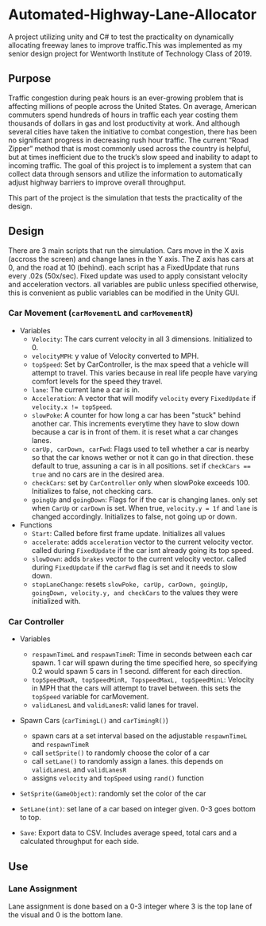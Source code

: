 # Automated-Highway-Lane-Allocator
A project utilizing unity and C# to test the practicality on dynamically allocating freeway lanes to improve traffic.This was implemented as my senior design project for Wentworth Institute of Technology Class of 2019.
## Purpose
Traffic congestion during peak hours is an ever-growing problem that is affecting millions of people across the United States. On average, American commuters spend hundreds of hours in traffic each year costing them thousands of dollars in gas and lost productivity at work. And although several cities have taken the initiative to combat congestion, there has been no significant progress in decreasing rush hour traffic. The current “Road Zipper” method that is most commonly used across the country is helpful, but at times inefficient due to the truck’s slow speed and inability to adapt to incoming traffic. The goal of this project is to implement a system that can collect data through sensors and utilize the information to automatically adjust highway barriers to improve overall throughput.

This part of the project is the simulation that tests the practicality of the design.


## Design
There are 3 main scripts that run the simulation. Cars move in the X axis (accross the screen) and change lanes in the Y axis. The Z axis has cars at 0, and the road at 10 (behind). each script has a FixedUpdate that runs every .02s (50x/sec). Fixed update was used to apply consistant velocity and acceleration vectors. all variables are public unless specified otherwise, this is convenient as public variables can be modified in the Unity GUI. 
### Car Movement (`carMovementL` and `carMovementR`)
  - Variables
    * `Velocity`: The cars current velocity in all 3 dimensions. Initialized to 0.
    * `velocityMPH`: y value of Velocity converted to MPH.
    * `topSpeed`: Set by CarController, is the max speed that a vehicle will attempt to travel. This varies because in real life people have varying comfort levels for the speed they travel.
    * `lane`: The current lane a car is in.
    * `Acceleration`: A vector that will modify `velocity` every `FixedUpdate` if `velocity.x != topSpeed`. 
    * `slowPoke`: A counter for how long a car has been "stuck" behind another car. This increments everytime they have to slow down because a car is in front of them. it is reset what a car changes lanes.
    * `carUp, carDown, carFwd`: Flags used to tell whether a car is nearby so that the car knows wether or not it can go in that direction. these default to true, assuning a car is in all positions. set if `checkCars == true` and no cars are in the desired area. 
    * `checkCars`: set by `CarController` only when slowPoke exceeds 100. Initializes to false, not checking cars.
    * `goingUp` and `goingDown`: Flags for if the car is changing lanes. only set when `CarUp` or `carDown` is set. When true, `velocity.y = 1f` and `lane` is changed accordingly. Initializes to false, not going up or down.
  - Functions
    * `Start`: Called before first frame update. Initializes all values
    * `accelerate`: adds `acceleration` vector to the current velocity vector. called during `FixedUpdate` if the car isnt already going its top speed.
    * `slowDown`: adds `brakes` vector to the current velocity vector. called during `FixedUpdate` if the `carFwd` flag is set and it needs to slow down.
    * `stopLaneChange`: resets `slowPoke, carUp, carDown, goingUp, goingDown, velocity.y, and checkCars` to the values they were initialized with. 
### Car Controller
- Variables
  * `respawnTimeL` and `respawnTimeR`: Time in seconds between each car spawn. 1 car will spawn during the time specified here, so specifying 0.2 would spawn 5 cars in 1 second. different for each direction.
  * `topSpeedMaxR, topSpeedMinR, TopspeedMaxL, topSpeedMinL`: Velocity in MPH that the cars will attempt to travel between. this sets the `topSpeed` variable for carMovement.
  * `validLanesL` and `validLanesR`: valid lanes for travel.
  
- Spawn Cars (`carTimingL()` and `carTimingR()`)
  * spawn cars at a set interval based on the adjustable `respawnTimeL` and `respawnTimeR`
  * call `setSprite()` to randomly choose the color of a car
  * call `setLane()` to randomly assign a lanes. this depends on `validLanesL` and `validLanesR`
  * assigns `velocity` and `topSpeed` using `rand()` function
- `SetSprite(GameObject)`: randomly set the color of the car
- `SetLane(int)`: set lane of a car based on integer given. 0-3 goes bottom to top.
- `Save`: Export data to CSV. Includes average speed, total cars and a calculated throughput for each side.

## Use
### Lane Assignment
Lane assignment is done based on a 0-3 integer where 3 is the top lane of the visual and 0 is the bottom lane.
